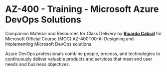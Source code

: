# AZ-400 - Training - Microsoft Azure DevOps Solutions

Companion Material and Resources for Class Delivery by [**Ricardo Cabral**](https://www.rramoscabral.com) for Microsoft Official Course (MOC) AZ-400T00-A: Designing and Implementing Microsoft DevOps solutions.

Azure DevOps professionals combine people, process, and technologies to continuously deliver valuable products and services that meet end user needs and business objectives.